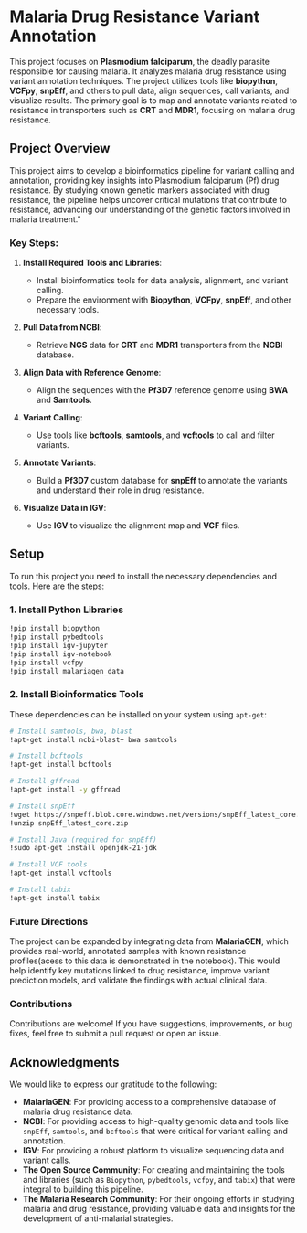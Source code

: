 # Malaria Drug Resistance Variant Annotation

This project focuses on **Plasmodium falciparum**, the deadly parasite responsible for causing malaria. It analyzes malaria drug resistance using variant annotation techniques. The project utilizes tools like **biopython**, **VCFpy**, **snpEff**, and others to pull data, align sequences, call variants, and visualize results. The primary goal is to map and annotate variants related to resistance in transporters such as **CRT** and **MDR1**, focusing on malaria drug resistance.

## Project Overview

This project aims to develop a bioinformatics pipeline for variant calling and annotation, providing key insights into Plasmodium falciparum (Pf) drug resistance. By studying known genetic markers associated with drug resistance, the pipeline helps uncover critical mutations that contribute to resistance, advancing our understanding of the genetic factors involved in malaria treatment."

### Key Steps:

1. **Install Required Tools and Libraries**:
    - Install bioinformatics tools for data analysis, alignment, and variant calling.
    - Prepare the environment with **Biopython**, **VCFpy**, **snpEff**, and other necessary tools.

2. **Pull Data from NCBI**:
    - Retrieve **NGS** data for **CRT** and **MDR1** transporters from the **NCBI** database.
   
3. **Align Data with Reference Genome**:
    - Align the sequences with the **Pf3D7** reference genome using **BWA** and **Samtools**.
    
4. **Variant Calling**:
    - Use tools like **bcftools**, **samtools**, and **vcftools** to call and filter variants.

5. **Annotate Variants**:
    - Build a **Pf3D7** custom database for **snpEff** to annotate the variants and understand their role in drug resistance.

6. **Visualize Data in IGV**:
    - Use **IGV** to visualize the alignment map and **VCF** files.

## Setup

To run this project you need to install the necessary dependencies and tools. Here are the steps:

### 1. Install Python Libraries

```bash
!pip install biopython
!pip install pybedtools
!pip install igv-jupyter
!pip install igv-notebook
!pip install vcfpy
!pip install malariagen_data
```

### 2. Install Bioinformatics Tools

These dependencies can be installed on your system using `apt-get`:

```bash
# Install samtools, bwa, blast
!apt-get install ncbi-blast+ bwa samtools

# Install bcftools
!apt-get install bcftools

# Install gffread
!apt-get install -y gffread

# Install snpEff
!wget https://snpeff.blob.core.windows.net/versions/snpEff_latest_core.zip
!unzip snpEff_latest_core.zip

# Install Java (required for snpEff)
!sudo apt-get install openjdk-21-jdk

# Install VCF tools
!apt-get install vcftools

# Install tabix
!apt-get install tabix

```

### Future Directions

The project can be expanded by integrating data from **MalariaGEN**, which provides real-world, annotated samples with known resistance profiles(acess to this data is demonstrated in the notebook). This would help identify key mutations linked to drug resistance, improve variant prediction models, and validate the findings with actual clinical data.

### Contributions

Contributions are welcome! If you have suggestions, improvements, or bug fixes, feel free to submit a pull request or open an issue.

## Acknowledgments

We would like to express our gratitude to the following:

- **MalariaGEN**: For providing access to a comprehensive database of malaria drug resistance data.
- **NCBI**: For providing access to high-quality genomic data and tools like `snpEff`, `samtools`, and `bcftools` that were critical for variant calling and annotation.
- **IGV**: For providing a robust platform to visualize sequencing data and variant calls.
- **The Open Source Community**: For creating and maintaining the tools and libraries (such as `Biopython`, `pybedtools`, `vcfpy`, and `tabix`) that were integral to building this pipeline.
- **The Malaria Research Community**: For their ongoing efforts in studying malaria and drug resistance, providing valuable data and insights for the development of anti-malarial strategies.











